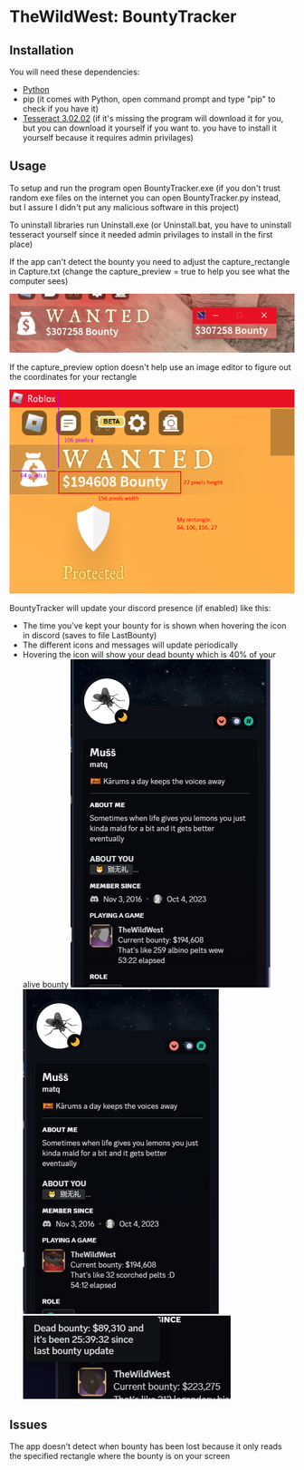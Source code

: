 [comment]: <> ([23/12/2023] Thanks to Totally_Natural for testing)
[comment]: <> ([28/02/2024] Thanks to ThunderBeast817 for wallet screenshot)
# TheWildWest: BountyTracker
## Installation
You will need these dependencies:
 - [Python](https://www.python.org/downloads/)
 - pip (it comes with Python, open command prompt and type "pip" to check if you have it)
 - [Tesseract 3.02.02](https://downloads.sourceforge.net/project/tesseract-ocr-alt/tesseract-ocr-setup-3.02.02.exe?ts=gAAAAABlh0rv-caw3tHhQdJ2gIURc8E-fr0Wl-k6t-XMqpkjwNWMdXrhmYg5WtV7JvFwlW9jfgSIIoe_6SxZumFImStJkzGcpw%3D%3D&amp;use_mirror=kumisystems&amp;r=https%3A%2F%2Fwww.google.com%2F) 
(if it's missing the program will download it for you, but you can download it yourself if you want to. you have to install it yourself because it requires admin privilages)

## Usage
To setup and run the program open BountyTracker.exe (if you don't trust random exe files on the internet you can open BountyTracker.py instead, but I assure I didn't put any malicious software in this project)

To uninstall libraries run Uninstall.exe (or Uninstall.bat, you have to uninstall tesseract yourself since it needed admin privilages to install in the first place)

If the app can't detect the bounty you need to adjust the capture_rectangle in Capture.txt (change the capture_preview = true to help you see what the computer sees)

![Example](Source/tutorial/Example.png)

If the capture_preview option doesn't help use an image editor to figure out the coordinates for your rectangle

![Example2](Source/tutorial/Example2.png)

BountyTracker will update your discord presence (if enabled) like this:
 - The time you've kept your bounty for is shown when hovering the icon in discord (saves to file LastBounty)
 - The different icons and messages will update periodically
 - Hovering the icon will show your dead bounty which is 40% of your alive bounty
![Showcase](Source/tutorial/Showcase.png)
![Showcase2](Source/tutorial/Showcase2.png)
![Showcase3](Source/tutorial/Showcase3.png)

## Issues
The app doesn't detect when bounty has been lost because it only reads the specified rectangle where the bounty is on your screen
